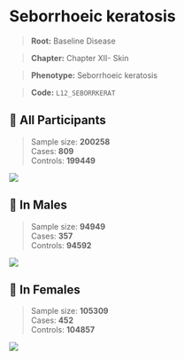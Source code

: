 # Seborrhoeic keratosis

> **Root:** Baseline Disease  

> **Chapter:** Chapter XII- Skin  

> **Phenotype:** Seborrhoeic keratosis  

> **Code:** `L12_SEBORRKERAT`

## 🧪 All Participants  
> Sample size: **200258**  
> Cases: **809**  
> Controls: **199449**
<img src="/Disease/Figures/ALL/Baseline/L12_SEBORRKERAT.png"/>
<CsvTable src="/public/Disease/Data/ALL/Baseline/LG_L12_SEBORRKERAT.csv" label="🔍 View full results" />

## 👨 In Males  
> Sample size: **94949**  
> Cases: **357**  
> Controls: **94592**
<img src="/Disease/Figures/Male/Baseline/L12_SEBORRKERAT.png"/>
<CsvTable src="/public/Disease/Data/Male/Baseline/LG_L12_SEBORRKERAT.csv" label="🔍 View full results" />

## 👩 In Females  
> Sample size: **105309**  
> Cases: **452**  
> Controls: **104857**
<img src="/Disease/Figures/Female/Baseline/L12_SEBORRKERAT.png"/>
<CsvTable src="/public/Disease/Data/Female/Baseline/LG_L12_SEBORRKERAT.csv" label="🔍 View full results" />
